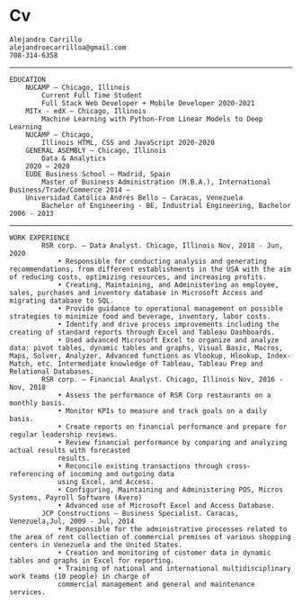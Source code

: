 # Cv

	Alejandro Carrillo
	alejandroecarrilloa@gmail.com
	708-314-6358
--------------	
	
	EDUCATION
		NUCAMP – Chicago, Illinois
			Current Full Time Student
			Full Stack Web Developer + Mobile Developer 2020-2021
		MITx - edX – Chicago, Illinois
			Machine Learning with Python-From Linear Models to Deep Learning
		NUCAMP – Chicago, 
			Illinois HTML, CSS and JavaScript 2020-2020
		GENERAL ASEMBLY – Chicago, Illinois 
			Data & Analytics
		2020 – 2020
		EUDE Business School – Madrid, Spain
			Master of Business Administration (M.B.A.), International Business/Trade/Commerce 2014 –
		Universidad Católica Andrés Bello – Caracas, Venezuela 
			Bachelor of Engineering - BE, Industrial Engineering, Bachelor 2006 - 2013
-----------


	WORK EXPERIENCE
			RSR corp. – Data Analyst. Chicago, Illinois Nov, 2018 - Jun, 2020
				• Responsible for conducting analysis and generating recommendations, from different establishments in the USA with the aim of reducing costs, optimizing resources, and increasing profits.
				• Creating, Maintaining, and Administering an employee, sales, purchases and inventory database in Microsoft Access and migrating database to SQL.
				• Provide guidance to operational management on possible strategies to minimize food and beverage, inventory, labor costs.
				• Identify and drive process improvements including the creating of standard reports through Excel and Tableau Dashboards.
				• Used advanced Microsoft Excel to organize and analyze data: pivot tables, dynamic tables and graphs, Visual Basic, Macros, Maps, Solver, Analyzer, Advanced functions as Vlookup, Hlookup, Index-Match, etc. Intermediate knowledge of Tableau, Tableau Prep and Relational Databases.
			RSR corp. – Financial Analyst. Chicago, Illinois Nov, 2016 - Nov, 2018
				• Assess the performance of RSR Corp restaurants on a monthly basis.
				• Monitor KPIs to measure and track goals on a daily basis.
				• Create reports on financial performance and prepare for regular leadership reviews.
				• Review financial performance by comparing and analyzing actual results with forecasted
				results.
				• Reconcile existing transactions through cross-referencing of incoming and outgoing data
				using Excel, and Access.
				• Configuring, Maintaining and Administering POS, Micros Systems, Payroll Software (Avero)
				• Advanced use of Microsoft Excel and Access Database.
			JCP Constructions – Business Specialist. Caracas, Venezuela,Jul, 2009 - Jul, 2014
				• Responsible for the administrative processes related to the area of rent collection of commercial premises of various shopping centers in Venezuela and the United States.
				• Creation and monitoring of customer data in dynamic tables and graphs in Excel for reporting.
				• Training of national and international multidisciplinary work teams (10 people) in charge of
				commercial management and general and maintenance services.
